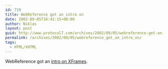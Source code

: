 ```yaml
---
id: 719
title: WebReference got an intro on
date: 2002-09-05T16:41:15+00:00
author: Niklas
layout: post
guid: http://www.protocol7.com/archives/2002/09/05/webreference-got-an-intro-on/
permalink: /archives/2002/09/05/webreference_got_an_intro_on/
tags:
  - HTML/XHTML
---
```

<div class='microid-da6c642879fee8abe8a828057454a14f8e31ac84'>
  <p>
    WebReference got an <a href="http://www.webreference.com/xml/column63/">intro on XFrames</a>.
  </p>
</div>